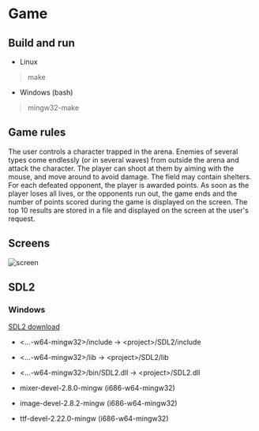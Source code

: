 # Game

## Build and run
- Linux
> make
- Windows (bash)
> mingw32-make

## Game rules
The user controls a character trapped in the arena. Enemies of several types come endlessly (or in several waves) from outside the arena and attack the character. The player can shoot at them by aiming with the mouse, and move around to avoid damage. The field may contain shelters. For each defeated opponent, the player is awarded points. As soon as the player loses all lives, or the opponents run out, the game ends and the number of points scored during the game is displayed on the screen. The top 10 results are stored in a file and displayed on the screen at the user's request.

## Screens

![screen](presentation/screen.gif)


## SDL2
### Windows
[SDL2 download](https://github.com/libsdl-org/SDL/releases)

- <...-w64-mingw32>/include -> \<project>/SDL2/include  
- <...-w64-mingw32>/lib -> \<project>/SDL2/lib  
- <...-w64-mingw32>/bin/SDL2.dll -> \<project>/SDL2.dll

- mixer-devel-2.8.0-mingw (i686-w64-mingw32)
- image-devel-2.8.2-mingw (i686-w64-mingw32)
- ttf-devel-2.22.0-mingw (i686-w64-mingw32)